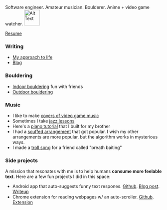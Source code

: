 Software engineer. Amateur musician. Boulderer. Anime + video game watcher.
<img src="https://cdn3.emoji.gg/emojis/85511-kirbyruns.gif" alt="Alt Text" width="50" height="50">

[Resume](https://docs.google.com/document/d/1z6G0CjMhAkKeqCyggJOCLFiD7IhwnRPKefQbRqXC4DU/edit?tab=t.0)

### Writing
- [My approach to life](https://dynalist.io/d/IfWvgrSkDIZuFvikXF9Z_1_V#z=P3g7-S2ECqFXHr1zFiyN2XyI)
- [Blog](https://medium.com/@sjonany)

### Bouldering
- [Indoor bouldering](https://www.youtube.com/watch?v=7q1eiJ680_U&t=55s) fun with friends
- [Outdoor bouldering](https://kaya-app.kayaclimb.com/user/mimimi)

### Music
- I like to make [covers of video game music](https://www.youtube.com/watch?v=iKrX-FXY6YY)
- Sometimes I take [jazz lessons](https://www.youtube.com/watch?v=yb1JcCA2AYw)
- Here's a [piano tutorial](https://sjonany.github.io/piano-tutorial/) that I built for my brother
- I had a [scuffed arrangement](https://www.youtube.com/watch?v=Y5C54k8ovsE) that got popular. I wish my other arrangements are more popular, but the algorithm works in mysterious ways.
- I made a [troll song](https://youtu.be/Bau4niLvhbc) for a friend called "breath baiting"

### Side projects
A mission that resonates with me is to help humans **consume more feelable text**. Here are a few fun projects I did in this space:
- Android app that auto-suggests funny text respones. [Github](https://github.com/sjonany/comedy-coach-app). [Blog post](https://medium.com/@sjonany/can-ai-be-funny-an-exploration-with-texting-on-android-and-chatgpt-911af17f9b00). [Writeup](https://docs.google.com/document/d/1T3rWOU-3i9XD_WuCVmVEdFnNKUTnSM8bSeO3da9JzdA/edit?tab=t.0)
- Chrome extension for reading webpages w/ an auto-scroller. [Github](https://github.com/benfrancis314/reading_project). [Extension](https://chromewebstore.google.com/detail/readerease/bohihapocaipjlglegpjpknckgioggom?hl=en-US)
